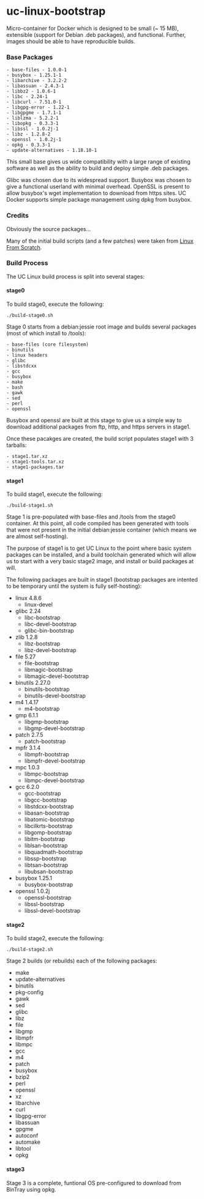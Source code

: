 # uc-linux-bootstrap

Micro-container for Docker which is designed to be small (~ 15 MB),
extensible (support for Debian .deb packages), and functional. Further,
images should be able to have reproducible builds.

### Base Packages ###
    - base-files - 1.0.0-1
    - busybox - 1.25.1-1
    - libarchive - 3.2.2-2
    - libassuan - 2.4.3-1
    - libbz2 - 1.0.6-1
    - libc - 2.24-1
    - libcurl - 7.51.0-1
    - libgpg-error - 1.22-1
    - libgpgme - 1.7.1-1
    - liblzma - 5.2.2-1
    - libopkg - 0.3.3-1
    - libssl - 1.0.2j-1
    - libz - 1.2.8-2
    - openssl - 1.0.2j-1
    - opkg - 0.3.3-1
    - update-alternatives - 1.18.10-1

This small base gives us wide compatibility with a large range of existing
software as well as the ability to build and deploy simple .deb packages.

Glibc was chosen due to its widespread support. Busybox was chosen to give
a functional userland with minimal overhead. OpenSSL is present to allow
busybox's wget implementation to download from https sites. UC Docker
supports simple package management using dpkg from busybox.

### Credits ###

Obviously the source packages...

Many of the initial build scripts (and a few patches) were taken from
[Linux From Scratch](http://linuxfromscratch.org/).

### Build Process ###

The UC Linux build process is split into several stages:

#### stage0 ####

To build stage0, execute the following:

    ./build-stage0.sh

Stage 0 starts from a debian:jessie root image and builds several packages
(most of which install to /tools):

    - base-files (core filesystem)
    - binutils
    - linux headers
    - glibc
    - libstdcxx
    - gcc
    - busybox
    - make
    - bash
    - gawk
    - sed
    - perl
    - openssl

Busybox and openssl are built at this stage to give us a simple way to download
additional packages from ftp, http, and https servers in stage1.

Once these pacakges are created, the build script populates stage1 with 3
tarballs:

    - stage1.tar.xz
    - stage1-tools.tar.xz
    - stage1-packages.tar

#### stage1 ####

To build stage1, execute the following:

    ./build-stage1.sh

Stage 1 is pre-populated with base-files and /tools from the stage0 container.
At this point, all code compiled has been generated with tools that were not
present in the initial debian:jessie container (which means we are almost
self-hosting).

The purpose of stage1 is to get UC Linux to the point where basic system packages
can be installed, and a build toolchain generated which will allow us to start
with a very basic stage2 image, and install or build packages at will.

The following packages are built in stage1 (bootstrap packages are intented to
be temporary until the system is fully self-hosting):

  - linux 4.8.6
    - linux-devel
  - glibc 2.24
    - libc-bootstrap
    - libc-devel-bootstrap
    - glibc-bin-bootstrap
  - zlib 1.2.8
    - libz-bootstrap
    - libz-devel-bootstrap
  - file 5.27
    - file-bootstrap
    - libmagic-bootstrap
    - libmagic-devel-bootstrap
  - binutils 2.27.0
    - binutils-bootstrap
    - binutils-devel-bootstrap
  - m4 1.4.17
    - m4-bootstrap
  - gmp 6.1.1
    - libgmp-bootstrap
    - libgmp-devel-bootstrap
  - patch 2.7.5
    - patch-bootstrap
  - mpfr 3.1.4
    - libmpfr-bootstrap
    - libmpfr-devel-bootstrap
  - mpc 1.0.3
    - libmpc-bootstrap
    - libmpc-devel-bootstrap
  - gcc 6.2.0
    - gcc-bootstrap
    - libgcc-bootstrap
    - libstdcxx-bootstrap
    - libasan-bootstrap
    - libatomic-bootstrap
    - libcilkrts-bootstrap
    - libgomp-bootstrap
    - libitm-bootstrap
    - liblsan-bootstrap
    - libquadmath-bootstrap
    - libssp-bootstrap
    - libtsan-bootstrap
    - libubsan-bootstrap
  - busybox 1.25.1
    - busybox-bootstrap
  - openssl 1.0.2j
    - openssl-bootstrap
    - libssl-bootstrap
    - libssl-devel-bootstrap

#### stage2 ####

To build stage2, execute the following:

    ./build-stage2.sh

Stage 2 builds (or rebuilds) each of the following packages:

  - make
  - update-alternatives
  - binutils
  - pkg-config
  - gawk
  - sed
  - glibc
  - libz
  - file
  - libgmp
  - libmpfr
  - libmpc
  - gcc
  - m4
  - patch
  - busybox
  - bzip2
  - perl
  - openssl
  - xz
  - libarchive
  - curl
  - libgpg-error
  - libassuan
  - gpgme
  - autoconf
  - automake
  - libtool
  - opkg

#### stage3 ####

Stage 3 is a complete, funtional OS pre-configured to download from BinTray
using opkg.	

